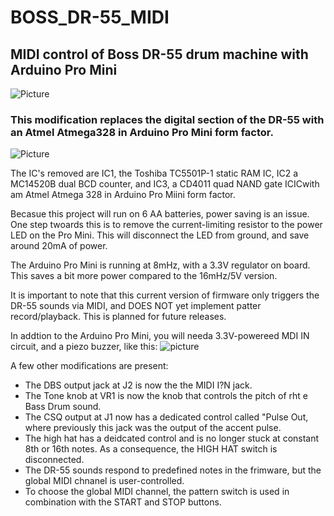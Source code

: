 # BOSS_DR-55_MIDI
## MIDI control of Boss DR-55 drum machine with Arduino Pro Mini 
![Picture](http://www.polynominal.com/site/studio/gear/drum/boss-dr55/boss-dr-55.jpg)
### This modification replaces the digital section of the DR-55 with an Atmel Atmega328 in Arduino Pro Mini form factor. 
![Picture](https://www.arduino.cc/en/uploads/Main/ProMiniFront.jpg)

The IC's removed are IC1, the Toshiba TC5501P-1 static RAM IC, IC2 a MC14520B dual BCD counter, and IC3, a CD4011 quad NAND gate ICICwith am Atmel Atmega 328 in Arduino Pro Miini form factor.

Becasue this project will run on 6 AA batteries, power saving is an issue. One step twoards this is to remove the current-limiting resistor to the power LED on the Pro Mini. This will disconnect the LED from ground, and save around 20mA of power.

The Arduino Pro Mini is running at 8mHz, with a 3.3V regulator on board. This saves a bit more power compared to the 16mHz/5V version.

It is important to note that this current version of firmware only triggers the DR-55 sounds via MIDI, and DOES NOT yet implement patter record/playback. This is planned for future releases.

In addtion to the Arduino Pro Mini, you will needa 3.3V-powereed MDI IN circuit, and a piezo buzzer, like this:
![picture](https://www.robomart.com/image/cache/catalog/RM3079/rm3079-500x500.jpg)

A few other modifications are present:
- The DBS output jack at J2 is now the the MIDI I?N jack.
- The Tone knob at VR1 is now the knob that controls the pitch of rht e Bass Drum sound.
 - The CSQ output at J1 now has a dedicated control called "Pulse Out, 
 where previously this jack was the output of the accent pulse.
 - The high hat has a deidcated control and is no longer stuck at constant 8th or 16th notes. As a consequence, the HIGH HAT switch is disconnected.
 - The DR-55 sounds respond to predefined notes in the frimware, but the global MIDI chnanel is user-controlled. 
 - To choose the global MIDI channel, the pattern switch is used in combination with the START and STOP buttons. 
